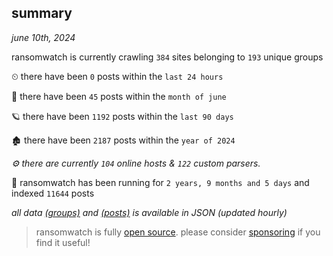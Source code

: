 
## summary
_june 10th, 2024_

ransomwatch is currently crawling `384` sites belonging to `193` unique groups

⏲ there have been `0` posts within the `last 24 hours`

🦈 there have been `45` posts within the `month of june`

🪐 there have been `1192` posts within the `last 90 days`

🏚 there have been `2187` posts within the `year of 2024`

_⚙️ there are currently `104` online hosts & `122` custom parsers._

🦕 ransomwatch has been running for `2 years, 9 months and 5 days` and indexed `11644` posts

_all data  [(groups)](http://ransomwhat.telemetry.ltd/groups) and [(posts)](http://ransomwhat.telemetry.ltd/posts) is available in JSON (updated hourly)_

> ransomwatch is fully [open source](https://github.com/joshhighet/ransomwatch#ransomwatch--). please consider [sponsoring](https://github.com/sponsors/joshhighet) if you find it useful!
